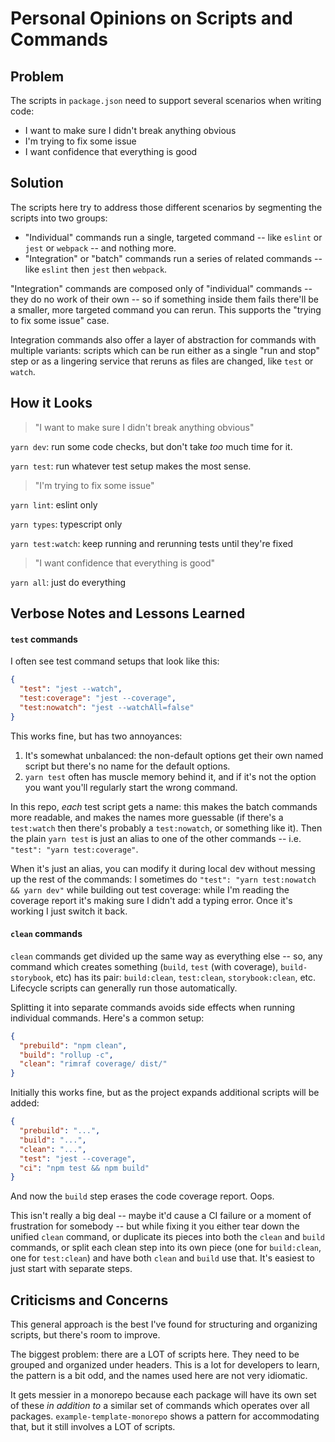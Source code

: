 # Personal Opinions on Scripts and Commands

## Problem

The scripts in `package.json` need to support several scenarios when writing code:

- I want to make sure I didn't break anything obvious
- I'm trying to fix some issue
- I want confidence that everything is good

## Solution

The scripts here try to address those different scenarios by segmenting the scripts into two groups:

- "Individual" commands run a single, targeted command -- like `eslint` or `jest` or `webpack` -- and nothing more.
- "Integration" or "batch" commands run a series of related commands -- like `eslint` then `jest` then `webpack`.

"Integration" commands are composed only of "individual" commands -- they do no work of their own -- so if something
inside them fails there'll be a smaller, more targeted command you can rerun. This supports the "trying to fix some
issue" case.

Integration commands also offer a layer of abstraction for commands with multiple variants: scripts which can be run
either as a single "run and stop" step or as a lingering service that reruns as files are changed, like `test` or `watch`.

## How it Looks

> "I want to make sure I didn't break anything obvious"

`yarn dev`: run some code checks, but don't take _too_ much time for it.

`yarn test`: run whatever test setup makes the most sense.

> "I'm trying to fix some issue"

`yarn lint`: eslint only

`yarn types`: typescript only

`yarn test:watch`: keep running and rerunning tests until they're fixed

> "I want confidence that everything is good"

`yarn all`: just do everything

## Verbose Notes and Lessons Learned

#### `test` commands

I often see test command setups that look like this:

```json
{
  "test": "jest --watch",
  "test:coverage": "jest --coverage",
  "test:nowatch": "jest --watchAll=false"
}
```

This works fine, but has two annoyances:

1. It's somewhat unbalanced: the non-default options get their own named script but there's no name for the default options.
2. `yarn test` often has muscle memory behind it, and if it's not the option you want you'll regularly start the wrong command.

In this repo, _each_ test script gets a name: this makes the batch commands more readable, and makes the names more
guessable (if there's a `test:watch` then there's probably a `test:nowatch`, or something like it). Then the plain
`yarn test` is just an alias to one of the other commands -- i.e. `"test": "yarn test:coverage"`.

When it's just an alias, you can modify it during local dev without messing up the rest of the commands: I sometimes
do `"test": "yarn test:nowatch && yarn dev"` while building out test coverage: while I'm reading the coverage report
it's making sure I didn't add a typing error. Once it's working I just switch it back.

#### `clean` commands

`clean` commands get divided up the same way as everything else -- so, any command which creates something
(`build`, `test` (with coverage), `build-storybook`, etc) has its pair: `build:clean`, `test:clean`, `storybook:clean`,
etc. Lifecycle scripts can generally run those automatically.

Splitting it into separate commands avoids side effects when running individual commands. Here's a common setup:

```json
{
  "prebuild": "npm clean",
  "build": "rollup -c",
  "clean": "rimraf coverage/ dist/"
}
```

Initially this works fine, but as the project expands additional scripts will be added:

```json
{
  "prebuild": "...",
  "build": "...",
  "clean": "...",
  "test": "jest --coverage",
  "ci": "npm test && npm build"
}
```

And now the `build` step erases the code coverage report. Oops.

This isn't really a big deal -- maybe it'd cause a CI failure or a moment of frustration for somebody -- but while
fixing it you either tear down the unified `clean` command, or duplicate its pieces into both the `clean` and `build`
commands, or split each clean step into its own piece (one for `build:clean`, one for `test:clean`) and have both
`clean` and `build` use that. It's easiest to just start with separate steps.

## Criticisms and Concerns

This general approach is the best I've found for structuring and organizing scripts, but there's room to improve.

The biggest problem: there are a LOT of scripts here. They need to be grouped and organized under headers.
This is a lot for developers to learn, the pattern is a bit odd, and the names used here are not very idiomatic.

It gets messier in a monorepo because each package will have its own set of these _in addition to_ a similar set of
commands which operates over all packages. `example-template-monorepo` shows a pattern for accommodating that,
but it still involves a LOT of scripts.
